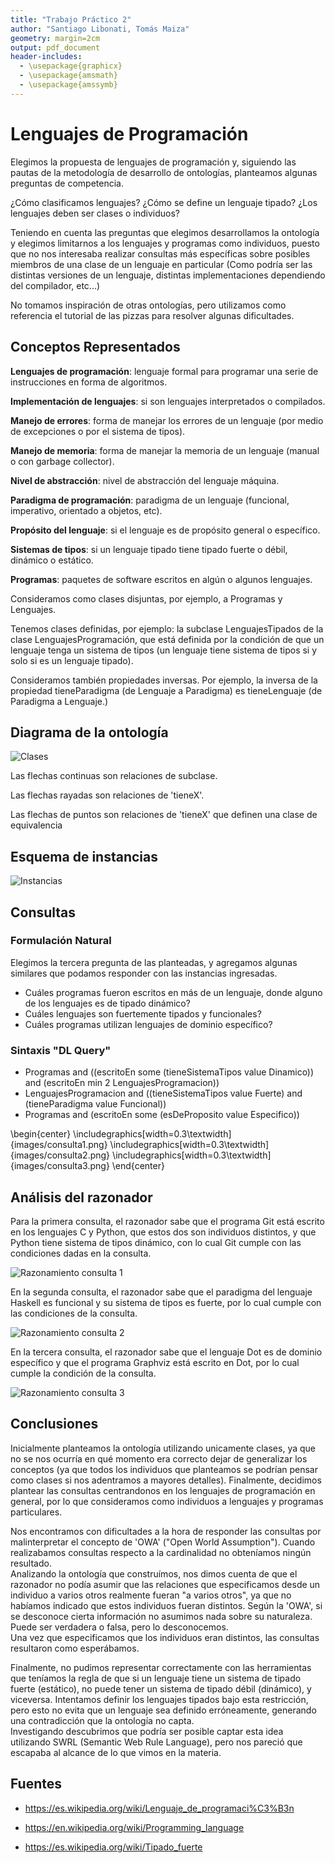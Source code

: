 ```yaml
---
title: "Trabajo Práctico 2"
author: "Santiago Libonati, Tomás Maiza"
geometry: margin=2cm
output: pdf_document
header-includes:
  - \usepackage{graphicx}
  - \usepackage{amsmath}
  - \usepackage{amssymb}
---
```


# Lenguajes de Programación

Elegimos la propuesta de lenguajes de programación y, siguiendo las pautas de la metodología de 
desarrollo de ontologías, planteamos algunas preguntas de competencia.

¿Cómo clasificamos lenguajes? ¿Cómo se define un lenguaje tipado? ¿Los lenguajes deben ser clases o individuos?

Teniendo en cuenta las preguntas que elegimos desarrollamos la ontología y elegimos limitarnos a 
los lenguajes y programas como individuos, puesto que no nos interesaba realizar consultas
más específicas sobre posibles miembros de una clase de un lenguaje en particular
(Como podría ser las distintas versiones de un lenguaje, distintas implementaciones dependiendo del compilador, etc...)

No tomamos inspiración de otras ontologías, pero utilizamos como referencia el tutorial de las pizzas para resolver algunas dificultades.

## Conceptos Representados

**Lenguajes de programación**: lenguaje formal para programar una serie de instrucciones en forma de algoritmos.

**Implementación de lenguajes**: si son lenguajes interpretados o compilados.

**Manejo de errores**: forma de manejar los errores de un lenguaje (por medio de excepciones o por el sistema de tipos).

**Manejo de memoria**: forma de manejar la memoria de un lenguaje (manual o con garbage collector).

**Nivel de abstracción**: nivel de abstracción del lenguaje máquina.

**Paradigma de programación**: paradigma de un lenguaje (funcional, imperativo, orientado a objetos, etc).

**Propósito del lenguaje**: si el lenguaje es de propósito general o específico.

**Sistemas de tipos**: si un lenguaje tipado tiene tipado fuerte o débil, dinámico o estático.

**Programas**: paquetes de software escritos en algún o algunos lenguajes.

Consideramos como clases disjuntas, por ejemplo, a Programas y Lenguajes.

Tenemos clases definidas, por ejemplo: la subclase LenguajesTipados de la clase LenguajesProgramación, que está definida por la condición de que un lenguaje tenga un sistema de tipos (un lenguaje tiene sistema de tipos si y solo si es un lenguaje tipado).

Consideramos también propiedades inversas. Por ejemplo, la inversa de la propiedad tieneParadigma (de Lenguaje a Paradigma) es tieneLenguaje (de Paradigma a Lenguaje.)

## Diagrama de la ontología

![Clases](./images/Clases.jpg)

Las flechas continuas son relaciones de subclase.

Las flechas rayadas son relaciones de 'tieneX'.

Las flechas de puntos son relaciones de 'tieneX' que definen una clase de equivalencia

## Esquema de instancias

![Instancias](./images/EjemploIndividuos.jpg)

## Consultas

### Formulación Natural

Elegimos la tercera pregunta de las planteadas, y agregamos algunas similares que
podamos responder con las instancias ingresadas.

- Cuáles programas fueron escritos en más de un lenguaje, donde alguno de los lenguajes es de tipado dinámico?
- Cuáles lenguajes son fuertemente tipados y funcionales?
- Cuáles programas utilizan lenguajes de dominio específico?

### Sintaxis "DL Query"

- Programas
 and ((escritoEn some (tieneSistemaTipos value Dinamico))
 and (escritoEn min 2 LenguajesProgramacion))
- LenguajesProgramacion
 and ((tieneSistemaTipos value Fuerte)
 and (tieneParadigma value Funcional))
- Programas
 and (escritoEn some (esDeProposito value Especifico))

\begin{center}
\includegraphics[width=0.3\textwidth]{images/consulta1.png}
\includegraphics[width=0.3\textwidth]{images/consulta2.png}
\includegraphics[width=0.3\textwidth]{images/consulta3.png}
\end{center}

## Análisis del razonador

Para la primera consulta, el razonador sabe que el programa Git está escrito en los lenguajes C y Python, que estos dos son individuos distintos, y que Python tiene sistema de tipos dinámico, con lo cual Git cumple con las condiciones dadas en la consulta.

![Razonamiento consulta 1](images/razonamiento1.png)

En la segunda consulta, el razonador sabe que el paradigma del lenguaje Haskell es funcional y su sistema de tipos es fuerte, por lo cual cumple con las condiciones de la consulta.

![Razonamiento consulta 2](images/razonamiento2.png)

En la tercera consulta, el razonador sabe que el lenguaje Dot es de dominio específico y que el programa Graphviz está escrito en Dot, por lo cual cumple la condición de la consulta.

![Razonamiento consulta 3](images/razonamiento3.png)

## Conclusiones

Inicialmente planteamos la ontología utilizando unicamente clases, ya que no se nos ocurría 
en qué momento era correcto dejar de generalizar los conceptos (ya que todos los individuos que 
planteamos se podrían pensar como clases si nos adentramos a mayores detalles). Finalmente, 
decidimos plantear las consultas centrandonos en los lenguajes de programación en general, por lo 
que consideramos como individuos a lenguajes y programas particulares.

Nos encontramos con dificultades a la hora de responder las consultas por malinterpretar el 
concepto de 'OWA' ("Open World Assumption"). Cuando realizabamos consultas respecto a la cardinalidad no obteníamos ningún resultado.  
Analizando la ontología que construímos, nos dimos cuenta de que el razonador no podía asumir
que las relaciones que especificamos desde un individuo a varios otros realmente fueran "a varios 
otros", ya que no habíamos indicado que estos individuos fueran distintos. Según la 'OWA', si 
se desconoce cierta información no asumimos nada sobre su naturaleza. Puede ser verdadera o
falsa, pero lo desconocemos.  
Una vez que especificamos que los individuos eran distintos,
las consultas resultaron como esperábamos.

Finalmente, no pudimos representar correctamente con las herramientas que teníamos la regla de 
que si un lenguaje tiene un sistema de tipado fuerte (estático), no puede tener un sistema
de tipado débil (dinámico), y viceversa. Intentamos definir los lenguajes tipados bajo esta 
restricción, pero esto no evita que un lenguaje sea definido erróneamente, generando una 
contradicción que la ontología no capta.  
Investigando descubrimos que podría ser posible captar esta idea utilizando SWRL (Semantic Web 
Rule Language), pero nos pareció que escapaba al alcance de lo que vimos en la materia.

## Fuentes

- https://es.wikipedia.org/wiki/Lenguaje_de_programaci%C3%B3n

- https://en.wikipedia.org/wiki/Programming_language

- https://es.wikipedia.org/wiki/Tipado_fuerte
